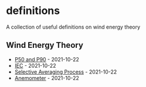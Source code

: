 # definitions

A collection of useful definitions on wind energy theory

<!-- index starts -->
## Wind Energy Theory

* [P50 and P90](https://github.com/rdmolony/definitions/blob/main/wind-energy-theory/p50-and-p90.yaml) - 2021-10-22
* [IEC](https://github.com/rdmolony/definitions/blob/main/wind-energy-theory/iec.yaml) - 2021-10-22
* [Selective Averaging Process](https://github.com/rdmolony/definitions/blob/main/wind-energy-theory/selective-averaging-process.yaml) - 2021-10-22
* [Anemometer](https://github.com/rdmolony/definitions/blob/main/wind-energy-theory/anemometer.yaml) - 2021-10-22
<!-- index ends -->